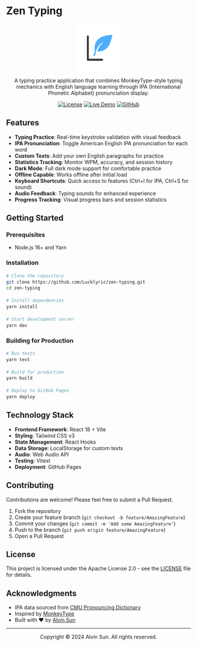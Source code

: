 # Zen Typing

<div align="center">
  <img src="zentyping.png" alt="Zen Typing Logo" width="128" height="128">
  
  A typing practice application that combines MonkeyType-style typing mechanics with English language learning through IPA (International Phonetic Alphabet) pronunciation display.

  [![License](https://img.shields.io/badge/license-Apache%202.0-blue.svg)](LICENSE)
  [![Live Demo](https://img.shields.io/badge/demo-live-green.svg)](https://lucklyric.github.io/zen-typing/)
  [![GitHub](https://img.shields.io/badge/github-source-black.svg)](https://github.com/Lucklyric/zen-typing)
</div>

## Features

- **Typing Practice**: Real-time keystroke validation with visual feedback
- **IPA Pronunciation**: Toggle American English IPA pronunciation for each word
- **Custom Texts**: Add your own English paragraphs for practice
- **Statistics Tracking**: Monitor WPM, accuracy, and session history
- **Dark Mode**: Full dark mode support for comfortable practice
- **Offline Capable**: Works offline after initial load
- **Keyboard Shortcuts**: Quick access to features (Ctrl+I for IPA, Ctrl+S for sound)
- **Audio Feedback**: Typing sounds for enhanced experience
- **Progress Tracking**: Visual progress bars and session statistics

## Getting Started

### Prerequisites

- Node.js 16+ and Yarn

### Installation

```bash
# Clone the repository
git clone https://github.com/Lucklyric/zen-typing.git
cd zen-typing

# Install dependencies
yarn install

# Start development server
yarn dev
```

### Building for Production

```bash
# Run tests
yarn test

# Build for production
yarn build

# Deploy to GitHub Pages
yarn deploy
```

## Technology Stack

- **Frontend Framework**: React 18 + Vite
- **Styling**: Tailwind CSS v3
- **State Management**: React Hooks
- **Data Storage**: LocalStorage for custom texts
- **Audio**: Web Audio API
- **Testing**: Vitest
- **Deployment**: GitHub Pages

## Contributing

Contributions are welcome! Please feel free to submit a Pull Request.

1. Fork the repository
2. Create your feature branch (`git checkout -b feature/AmazingFeature`)
3. Commit your changes (`git commit -m 'Add some AmazingFeature'`)
4. Push to the branch (`git push origin feature/AmazingFeature`)
5. Open a Pull Request

## License

This project is licensed under the Apache License 2.0 - see the [LICENSE](LICENSE) file for details.

## Acknowledgments

- IPA data sourced from [CMU Pronouncing Dictionary](http://www.speech.cs.cmu.edu/cgi-bin/cmudict)
- Inspired by [MonkeyType](https://monkeytype.com/)
- Built with ❤️ by [Alvin Sun](https://github.com/Lucklyric)

---

<div align="center">
  Copyright © 2024 Alvin Sun. All rights reserved.
</div>